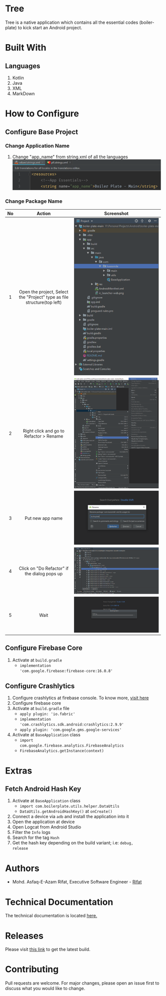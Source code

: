 # Tree

Tree is a native application which contains all the essential codes (boiler-plate) to kick start an Android project.

# Built With
## Languages
1. Kotlin
2. Java
3. XML
4. MarkDown
    
# How to Configure
## Configure Base Project
### Change Application Name
1. Change "app_name" from string.xml of all the languages
    ![Visual](readme-images/refactor00.PNG)
### Change Package Name
| No | Action | Screenshot |
| :---: | :---: | :---: |
| 1 | Open the project, Select the "Project" type as file structure(top left) | ![Visual](readme-images/refactor01.PNG) | 
| 2 | Right click and go to Refactor > Rename | ![Visual](readme-images/refactor02.PNG) |
| 3 | Put new app name | ![Visual](readme-images/refactor03.PNG) | 
| 4 | Click on "Do Refactor" if the dialog pops up | ![Visual](readme-images/refactor04.PNG) |
| 5 | Wait | ![Visual](readme-images/refactor05.PNG) |
## Configure Firebase Core
1. Activate at <code>build.gradle</code>
    * <code>implementation 'com.google.firebase:firebase-core:16.0.8'</code>
## Configure Crashlytics
1. Configure crashlytics at firebase console. To know more, [visit here](http://bit.ly/2VBDluy)
2. Configure firebase core 
3. Activate at <code>build.gradle</code> file 
    * <code>apply plugin: 'io.fabric'</code>
    * <code>implementation 'com.crashlytics.sdk.android:crashlytics:2.9.9'</code>
    * <code>apply plugin: 'com.google.gms.google-services'</code>
4. Activate at <code>BaseApplication</code> class
    * <code>import com.google.firebase.analytics.FirebaseAnalytics</code>
    * <code>FirebaseAnalytics.getInstance(context)</code>
# Extras
## Fetch Android Hash Key
1. Activate at <code>BaseApplication</code> class
    * <code>import com.boilerplate.utils.helper.DataUtils</code>
    * <code>DataUtils.getAndroidHashKey()</code> at <code>onCreate()</code>
2. Connect a device via <code>adb</code> and install the application into it
3. Open the application at device
4. Open Logcat from Android Studio
5. Filter the <code>Info</code> logs
6. Search for the tag <code>Hash</code>
7. Get the hash key depending on the build variant; i.e: <code>debug, release</code>
# Authors
* Mohd. Asfaq-E-Azam Rifat, Executive Software Engineer - [Rifat](https://github.com/rifat15913)

# Technical Documentation
The technical documentation is located [here.](app/documentation/)

# Releases
Please visit [this link](app/release/) to get the latest build.

# Contributing
Pull requests are welcome. For major changes, please open an issue first to discuss what you would like to change.